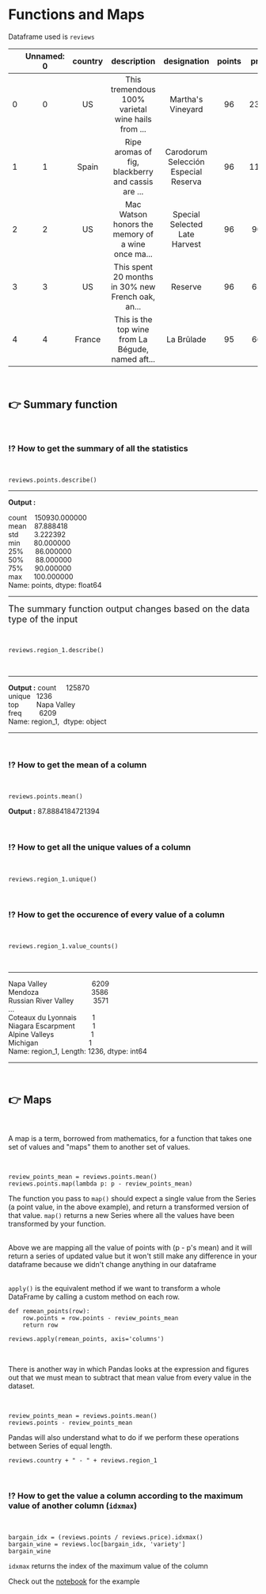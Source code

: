 # Functions and Maps

Dataframe used is `reviews`


|| Unnamed: 0 |	country|description	|designation|points|price|province|	region_1|region_2|variety |winery|
| :---: |:--:      | :-:    | :-:             |:---:      |:---: |:---:| :-:    | :-:     |:---:   | :-:     | :-: |
|0 |0  |US    |  This tremendous 100% varietal wine hails from ... |Martha's Vineyard | 96 |235.0| California| Napa Valley |Napa |Cabernet |Sauvignon Heitz|
|1 |	1 |Spain |	Ripe aromas of fig, blackberry and cassis are ...|	Carodorum Selección Especial Reserva |	96|	110.0| 	Northern Spain|	Toro	|NaN	|Tinta de Toro|	Bodega Carmen Rodríguez|
|2 |	2 |US	 |Mac Watson honors the memory of a wine once ma...   |Special Selected Late Harvest|	96|	90.0|	California| Knights Valley|	Sonoma|	Sauvignon Blanc	|Macauley|
|3 |	3 |US	 |This spent 20 months in 30% new French oak, an...	  |Reserve|	96|	65.0|	Oregon|	Willamette Valley|	Willamette Valley|	Pinot Noir|	Ponzi|
|4 |	4 |France|	This is the top wine from La Bégude, named aft...|	La Brûlade|	95|	66.0|	Provence|	Bandol|	NaN	|Provence red blend	|Domaine de la Bégud|

<br>

## 👉 Summary function
<br>


### ⁉️ How to get the summary of all the statistics
<br>

```
reviews.points.describe()
```

---     
**Output :**

count &nbsp;&nbsp;    150930.000000 <br>
mean &nbsp;&nbsp;        87.888418 <br>
std  &nbsp;&nbsp;&nbsp;&nbsp;&nbsp;&nbsp;         3.222392 <br>
min &nbsp;&nbsp;&nbsp;&nbsp;&nbsp;      80.000000 <br>
25%    &nbsp;&nbsp;&nbsp;&nbsp;      86.000000 <br>
50%   &nbsp;&nbsp;&nbsp;&nbsp;       88.000000 <br>
75%   &nbsp;&nbsp;&nbsp;&nbsp;       90.000000 <br>
max   &nbsp;&nbsp;&nbsp;&nbsp;      100.000000 <br>
Name: points, dtype: float64

---

<font size="4"> The summary function output changes based on the data type of the input</font> 

<br>


```
reviews.region_1.describe()
```
<br>

---
**Output :**
count   &nbsp; &nbsp;        125870 <br>
unique   &nbsp;         1236 <br>
top   &nbsp; &nbsp; &nbsp; &nbsp;     Napa Valley <br>
freq    &nbsp; &nbsp; &nbsp; &nbsp;          6209 <br>
Name: region_1,&nbsp;  dtype: object

---

<br>

### ⁉️ How to get the mean of a column

<br>

```
reviews.points.mean()
```
**Output :** 87.8884184721394

<br>

### ⁉️ How to get all the unique values of a column

<br>

```
reviews.region_1.unique()
```

<br>

### ⁉️ How to get the occurence of every value of a column

<br>

```
reviews.region_1.value_counts()
```

<br>

---
Napa Valley &nbsp;&nbsp;&nbsp;&nbsp;&nbsp;&nbsp;&nbsp;&nbsp;  &nbsp;&nbsp;&nbsp;&nbsp;&nbsp;&nbsp;&nbsp;&nbsp;&nbsp;&nbsp;&nbsp;&nbsp;&nbsp;6209 <br>
Mendoza&nbsp;&nbsp;&nbsp;&nbsp;&nbsp;&nbsp;&nbsp;&nbsp;&nbsp;&nbsp;&nbsp;&nbsp;&nbsp;&nbsp;&nbsp;&nbsp;&nbsp;&nbsp;&nbsp;&nbsp;&nbsp;&nbsp;&nbsp;&nbsp;&nbsp;&nbsp;&nbsp;3586 <br>
Russian River Valley&nbsp;&nbsp;&nbsp;&nbsp;&nbsp;&nbsp;&nbsp;&nbsp;&nbsp;&nbsp;3571 <br>
                               ...  <br>
Coteaux du Lyonnais&nbsp;&nbsp;&nbsp;&nbsp;&nbsp;&nbsp;&nbsp;&nbsp;1 <br>
Niagara Escarpment&nbsp;&nbsp;&nbsp;&nbsp;&nbsp;&nbsp;&nbsp;&nbsp;&nbsp;1 <br>
Alpine Valleys&nbsp;&nbsp;&nbsp;&nbsp;&nbsp;&nbsp;&nbsp;&nbsp;&nbsp;&nbsp;&nbsp;&nbsp;&nbsp;&nbsp;&nbsp;&nbsp;&nbsp;&nbsp;&nbsp;1 <br>
Michigan&nbsp;&nbsp;&nbsp;&nbsp;&nbsp;&nbsp;&nbsp;&nbsp;&nbsp;&nbsp;&nbsp;&nbsp;&nbsp;&nbsp;&nbsp;&nbsp;&nbsp;&nbsp;&nbsp;&nbsp;&nbsp;&nbsp;&nbsp;&nbsp;&nbsp;&nbsp;1 <br>
Name: region_1, Length: 1236, dtype: int64

---

<br>

## 👉 Maps
<br>


A map is a term, borrowed from mathematics, for a function that takes one set of values and "maps" them to another set of values.

<br>


```
review_points_mean = reviews.points.mean()
reviews.points.map(lambda p: p - review_points_mean)
```


The function you pass to `map()` should expect a single value from the Series (a point value, in the above example), and return a transformed version of that value. `map()` returns a new Series where all the values have been transformed by your function.

<br>
Above we are mapping all the value of points with (p - p's mean) and it will return a series of updated value but it won't still make any difference in your dataframe because we didn't change anything in our dataframe
</font>

<br>
<br>


`apply()` is the equivalent method if we want to transform a whole DataFrame by calling a custom method on each row.

```
def remean_points(row):
    row.points = row.points - review_points_mean
    return row

reviews.apply(remean_points, axis='columns')
```

<br>

There is another way in which Pandas looks at the expression and figures out that we must mean to subtract that mean value from every value in the dataset.

<br>

```
review_points_mean = reviews.points.mean()
reviews.points - review_points_mean
```
Pandas will also understand what to do if we perform these operations between Series of equal length.

```
reviews.country + " - " + reviews.region_1
```
<br>

### ⁉️ How to get the value a column according to the maximum value of another column (`idxmax`)

<br>

```
bargain_idx = (reviews.points / reviews.price).idxmax()
bargain_wine = reviews.loc[bargain_idx, 'variety']
bargain_wine
```

`idxmax` returns the index of the maximum value of the column <br>

Check out the [notebook](https://github.com/lakshikaparihar/100daysofMLcode/blob/84d2ab156c023d814d54dca2c36e50c10c1609bd/3_Pandas_Functions_And_Maps/Exercise/Exercise.ipynb) for the example
